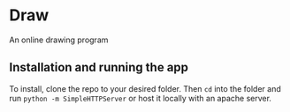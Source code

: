 # Draw
An online drawing program

## Installation and running the app
To install, clone the repo to your desired folder. Then `cd` into the folder and run `python -m SimpleHTTPServer` or host it locally with an apache server.